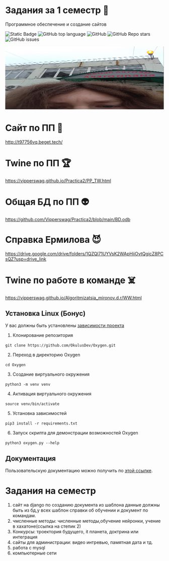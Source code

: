 # Задания за 1 семестр 🎄
Программное обеспечение и создание сайтов <!-- описание репозитория -->
<!--Блок информации о репозитории в бейджах-->
![Static Badge](https://img.shields.io/badge/OkulusDev-Oxygen-Oxygen)
![GitHub top language](https://img.shields.io/github/languages/top/OkulusDev/Oxygen)
![GitHub](https://img.shields.io/github/license/OkulusDev/Oxygen)
![GitHub Repo stars](https://img.shields.io/github/stars/OkulusDev/Oxygen)
![GitHub issues](https://img.shields.io/github/issues/OkulusDev/Oxygen)

<div>
  <img src="https://github.com/Vipperswag/Practica/blob/main/эщкерямбус10.jpg" width="800" height="200"/>
</div>

# Сайт по ПП 🧠
http://t97756vq.beget.tech/
# Twine по ПП 🏆
https://vipperswag.github.io/Practica2/PP_TW.html
# Общая БД по ПП 👽
https://github.com/Vipperswag/Practica2/blob/main/BD.odb
# Справка Ермилова 😈
https://drive.google.com/drive/folders/1QZQl71UYVsK2WApHiiOvtQgicZ8PCsQZ?usp=drive_link
# Twine по работе в команде ☠️
https://vipperswag.github.io/Algoritmizatsia_mironov.d.r/WW.html


<!--Установка-->
## Установка Linux (Бонус)
У вас должны быть установлены [зависимости проекта](https://github.com/OkulusDev/Oxygen#зависимости)

1. Клонирование репозитория 

```git clone https://github.com/OkulusDev/Oxygen.git```

2. Переход в директорию Oxygen

```cd Oxygen```

3. Создание виртуального окружения

```python3 -m venv venv```

4. Активация виртуального окружения

```source venv/bin/activate```

5. Установка зависимостей

```pip3 install -r requirements.txt```

6. Запуск скрипта для демонстрации возможностей Oxygen

```python3 oxygen.py --help```

<!--Пользовательская документация-->
## Документация
Пользовательскую документацию можно получить по [этой ссылке](./docs/ru/index.md).

[Релизы программы]: https://github.com/OkulusDev/Oxygen/releases

# Задания на семестр
1. сайт на django по созданию документа из шаблона данные должны быть из бд,у всех шаблон справки об обучении и документ по командам.
2. чмсленные методы: численные методы,обучение нейронки, учение в хахатоне(ссылка на степик 2)
3. Конкурсы: троектория будущего, it планета, доктрина или интеграция
4. сайты для администрации: видео интревью, памятная дата и тд.
5. работа с mysql
6. компьютерные сети 
